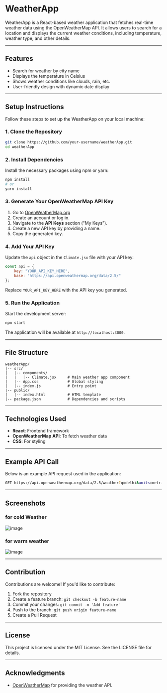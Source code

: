 # WeatherApp

WeatherApp is a React-based weather application that fetches real-time weather data using the OpenWeatherMap API. It allows users to search for a location and displays the current weather conditions, including temperature, weather type, and other details.

---

## Features

- Search for weather by city name
- Displays the temperature in Celsius
- Shows weather conditions like clouds, rain, etc.
- User-friendly design with dynamic date display

---

## Setup Instructions

Follow these steps to set up the WeatherApp on your local machine:

### 1. Clone the Repository

```bash
git clone https://github.com/your-username/weatherApp.git
cd weatherApp
```

### 2. Install Dependencies

Install the necessary packages using npm or yarn:
```bash
npm install
# or
yarn install
```

### 3. Generate Your OpenWeatherMap API Key

1. Go to [OpenWeatherMap.org](https://openweathermap.org/)
2. Create an account or log in.
3. Navigate to the **API Keys** section ("My Keys").
4. Create a new API key by providing a name.
5. Copy the generated key.

### 4. Add Your API Key

Update the `api` object in the `Climate.jsx` file with your API key:

```javascript
const api = {
    key: "YOUR_API_KEY_HERE",
    base: "https://api.openweathermap.org/data/2.5/"
};
```

Replace `YOUR_API_KEY_HERE` with the API key you generated.

### 5. Run the Application

Start the development server:
```bash
npm start
```
The application will be available at `http://localhost:3000`.

---

## File Structure

```plaintext
weatherApp/
|-- src/
|   |-- components/
|   |   |-- Climate.jsx     # Main weather app component
|   |-- App.css             # Global styling
|   |-- index.js            # Entry point
|-- public/
|   |-- index.html          # HTML template
|-- package.json            # Dependencies and scripts
```

---

## Technologies Used

- **React**: Frontend framework
- **OpenWeatherMap API**: To fetch weather data
- **CSS**: For styling

---

## Example API Call

Below is an example API request used in the application:

```bash
GET https://api.openweathermap.org/data/2.5/weather?q=delhi&units=metric&appid=YOUR_API_KEY
```

---

## Screenshots

### for cold Weather
![image](https://github.com/user-attachments/assets/84f25c17-08f6-4140-8634-663b7b79ff4d)


### for warm weather
![image](https://github.com/user-attachments/assets/2cba7477-eb8e-4922-b08a-f8becdc81048)



---

## Contribution

Contributions are welcome! If you'd like to contribute:

1. Fork the repository
2. Create a feature branch: `git checkout -b feature-name`
3. Commit your changes: `git commit -m 'Add feature'`
4. Push to the branch: `git push origin feature-name`
5. Create a Pull Request

---

## License

This project is licensed under the MIT License. See the LICENSE file for details.

---

## Acknowledgments

- [OpenWeatherMap](https://openweathermap.org/) for providing the weather API.

